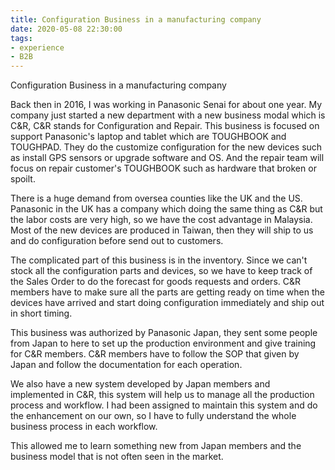 ```yaml
---
title: Configuration Business in a manufacturing company
date: 2020-05-08 22:30:00
tags: 
- experience
- B2B
---
```


Configuration Business in a manufacturing company

Back then in 2016, I was working in Panasonic Senai for about one year. My company just started a new department with a new business modal which is C&R, C&R stands for Configuration and Repair. This business is focused on support Panasonic's laptop and tablet which are TOUGHBOOK and TOUGHPAD. They do the customize configuration for the new devices such as install GPS sensors or upgrade software and OS. And the repair team will focus on repair customer's TOUGHBOOK such as hardware that broken or spoilt. 

There is a huge demand from oversea counties like the UK and the US. Panasonic in the UK has a company which doing the same thing as C&R but the labor costs are very high, so we have the cost advantage in Malaysia. Most of the new devices are produced in Taiwan, then they will ship to us and do configuration before send out to customers.

The complicated part of this business is in the inventory. Since we can't stock all the configuration parts and devices, so we have to keep track of the Sales Order to do the forecast for goods requests and orders. C&R members have to make sure all the parts are getting ready on time when the devices have arrived and start doing configuration immediately and ship out in short timing. 

This business was authorized by Panasonic Japan, they sent some people from Japan to here to set up the production environment and give training for C&R members. C&R members have to follow the SOP that given by Japan and follow the documentation for each operation.

We also have a new system developed by Japan members and implemented in C&R, this system will help us to manage all the production process and workflow. I had been assigned to maintain this system and do the enhancement on our own, so I have to fully understand the whole business process in each workflow. 

This allowed me to learn something new from Japan members and the business model that is not often seen in the market.